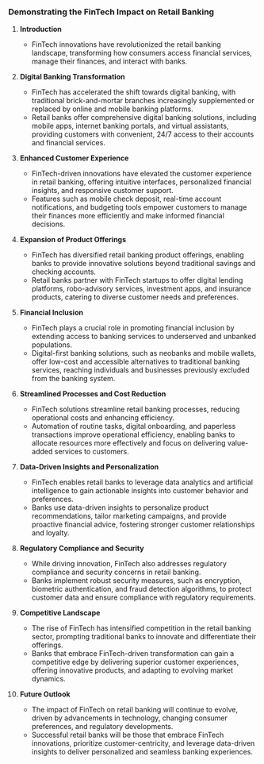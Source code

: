 ### Demonstrating the FinTech Impact on Retail Banking

1. **Introduction**

   - FinTech innovations have revolutionized the retail banking landscape, transforming how consumers access financial services, manage their finances, and interact with banks.

2. **Digital Banking Transformation**

   - FinTech has accelerated the shift towards digital banking, with traditional brick-and-mortar branches increasingly supplemented or replaced by online and mobile banking platforms.
   - Retail banks offer comprehensive digital banking solutions, including mobile apps, internet banking portals, and virtual assistants, providing customers with convenient, 24/7 access to their accounts and financial services.

3. **Enhanced Customer Experience**

   - FinTech-driven innovations have elevated the customer experience in retail banking, offering intuitive interfaces, personalized financial insights, and responsive customer support.
   - Features such as mobile check deposit, real-time account notifications, and budgeting tools empower customers to manage their finances more efficiently and make informed financial decisions.

4. **Expansion of Product Offerings**

   - FinTech has diversified retail banking product offerings, enabling banks to provide innovative solutions beyond traditional savings and checking accounts.
   - Retail banks partner with FinTech startups to offer digital lending platforms, robo-advisory services, investment apps, and insurance products, catering to diverse customer needs and preferences.

5. **Financial Inclusion**

   - FinTech plays a crucial role in promoting financial inclusion by extending access to banking services to underserved and unbanked populations.
   - Digital-first banking solutions, such as neobanks and mobile wallets, offer low-cost and accessible alternatives to traditional banking services, reaching individuals and businesses previously excluded from the banking system.

6. **Streamlined Processes and Cost Reduction**

   - FinTech solutions streamline retail banking processes, reducing operational costs and enhancing efficiency.
   - Automation of routine tasks, digital onboarding, and paperless transactions improve operational efficiency, enabling banks to allocate resources more effectively and focus on delivering value-added services to customers.

7. **Data-Driven Insights and Personalization**

   - FinTech enables retail banks to leverage data analytics and artificial intelligence to gain actionable insights into customer behavior and preferences.
   - Banks use data-driven insights to personalize product recommendations, tailor marketing campaigns, and provide proactive financial advice, fostering stronger customer relationships and loyalty.

8. **Regulatory Compliance and Security**

   - While driving innovation, FinTech also addresses regulatory compliance and security concerns in retail banking.
   - Banks implement robust security measures, such as encryption, biometric authentication, and fraud detection algorithms, to protect customer data and ensure compliance with regulatory requirements.

9. **Competitive Landscape**

   - The rise of FinTech has intensified competition in the retail banking sector, prompting traditional banks to innovate and differentiate their offerings.
   - Banks that embrace FinTech-driven transformation can gain a competitive edge by delivering superior customer experiences, offering innovative products, and adapting to evolving market dynamics.

10. **Future Outlook**
    - The impact of FinTech on retail banking will continue to evolve, driven by advancements in technology, changing consumer preferences, and regulatory developments.
    - Successful retail banks will be those that embrace FinTech innovations, prioritize customer-centricity, and leverage data-driven insights to deliver personalized and seamless banking experiences.
